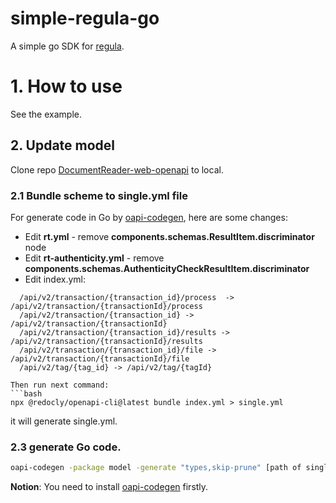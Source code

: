 # simple-regula-go

A simple go SDK for [regula](https://docs.regulaforensics.com/develop/overview/).

# 1. How to use
See the example.

## 2. Update model

Clone repo [DocumentReader-web-openapi](https://github.com/regulaforensics/DocumentReader-web-openapi)
to local.

### 2.1 Bundle scheme to single.yml file

For generate code in Go by [oapi-codegen](https://github.com/deepmap/oapi-codegen/tree/master), here are some changes:

- Edit **rt.yml** - remove **components.schemas.ResultItem.discriminator** node
- Edit **rt-authenticity.yml** - remove **components.schemas.AuthenticityCheckResultItem.discriminator**
- Edit index.yml:

```
  /api/v2/transaction/{transaction_id}/process  ->  /api/v2/transaction/{transactionId}/process
  /api/v2/transaction/{transaction_id} -> /api/v2/transaction/{transactionId}
  /api/v2/transaction/{transaction_id}/results -> /api/v2/transaction/{transactionId}/results
  /api/v2/transaction/{transaction_id}/file -> /api/v2/transaction/{transactionId}/file
  /api/v2/tag/{tag_id} -> /api/v2/tag/{tagId}
```

```
Then run next command:
```bash
npx @redocly/openapi-cli@latest bundle index.yml > single.yml
```



it will generate single.yml.

### 2.3 generate Go code.

```bash
oapi-codegen -package model -generate "types,skip-prune" [path of single.yml]> model/model.gen.go
```

**Notion**: You need to install [oapi-codegen](https://github.com/deepmap/oapi-codegen/tree/master) firstly.
